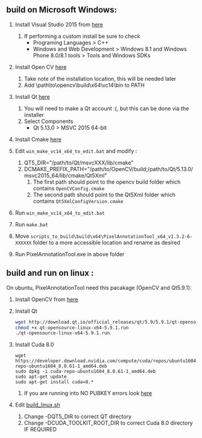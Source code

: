 ## build on Microsoft Windows:

1. Install Visual Studio 2015 from [here](https://go.microsoft.com/fwlink/?LinkId=532606&clcid=0x409)
	1. If performing a custom install be sure to check 
		- Programing Languages > C++ 
		- Windows and Web Development > Windows 8.1 and Windows Phone 8.0/8.1 tools >  Tools and Windows SDKs
	
1. Install Open CV [here](https://sourceforge.net/projects/opencvlibrary/files/opencv-win/)
	1. Take note of the installation location, this will be needed later
	1. Add \path\to\opencv\build\x64\vc14\bin to PATH
	
1. Install Qt [here](https://www.qt.io/download-qt-installer)
	1. You will need to make a Qt account :(, but this can be done via the installer
	1. Select Components
		- Qt 5.13.0 > MSVC 2015 64-bit
		
1. Install Cmake [here](https://cmake.org/download/)

1. Edit `win_make_vc14_x64_to_edit.bat` and modify : 
	1. QT5_DIR="/path/to/Qt/msvcXXX/lib/cmake"
	1. DCMAKE_PREFIX_PATH="/path/to/OpenCV/build;/path/to/Qt/5.13.0/msvc2015_64/lib/cmake/Qt5Xml"
		1. The first path should point to the opencv build folder which contains `OpenCVConfig.cmake`
		2. The second path should point to the Qt5Xml folder which contains `Qt5XmlConfigVersion.cmake`

1. Run `win_make_vc14_x64_to_edit.bat`

1. Run `make.bat`

1. Move `scripts_to_build\build\x64\PixelAnnotationTool_x64_v1.3.2-6-XXXXXX` folder to a more accessible location and rename as desired

1. Run PixelAnnotationTool.exe in above folder

## build and run on linux :

On ubuntu, PixelAnnotationTool need this pacakage (OpenCV and Qt5.9.1): 

1. Install OpenCV from [here](https://github.com/jayrambhia/Install-OpenCV)

1. Install Qt
    ```sh
    wget http://download.qt.io/official_releases/qt/5.9/5.9.1/qt-opensource-linux-x64-5.9.1.run
    chmod +x qt-opensource-linux-x64-5.9.1.run
    ./qt-opensource-linux-x64-5.9.1.run
    ```
1. Install Cuda 8.0
    ```
    wget https://developer.download.nvidia.com/compute/cuda/repos/ubuntu1604/x86_64/cuda-repo-ubuntu1604_8.0.61-1_amd64.deb
    sudo dpkg -i cuda-repo-ubuntu1604_8.0.61-1_amd64.deb
    sudo apt-get update
    sudo apt-get install cuda=8.*
    ```
    1. If you are running into NO PUBKEY errors look [here](https://askubuntu.com/questions/20725/gpg-error-the-following-signatures-couldnt-be-verified-because-the-public-key)
1. Edit [build_linux.sh](https://github.com/maraatech/PixelAnnotationTool/blob/master/scripts_to_build/build_linux.sh)
	1. Change -DQT5_DIR to correct QT directory
	1. Change -DCUDA_TOOLKIT_ROOT_DIR to correct Cuda 8.0 directory IF REQUIRED

